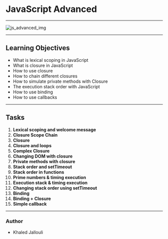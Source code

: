 # JavaScript Advanced

---

![js_advanced_img](https://jsexpert.net/wp-content/uploads/2018/09/js_advanced.jpg)

---

## Learning Objectives

* What is lexical scoping in JavaScript
* What is closure in JavaScript
* How to use closure
* How to chain different closures
* How to simulate private methods with Closure
* The execution stack order with JavaScript
* How to use binding
* How to use callbacks

---

## Tasks

1. **Lexical scoping and welcome message**
2. **Closure Scope Chain**
3. **Closure**
4. **Closure and loops**
5. **Complex Closure**
6. **Changing DOM with closure**
7. **Private methods with closure**
8. **Stack order and setTimeout**
9. **Stack order in functions**
10. **Prime numbers & timing execution**
11. **Execution stack & timing execution**
12. **Changing stack order using setTimeout**
13. **Binding**
14. **Binding + Closure**
15. **Simple callback**

---

### Author

* Khaled Jallouli
